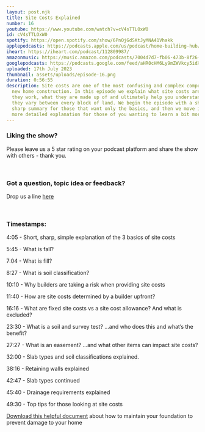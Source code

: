 ```yaml
---
layout: post.njk
title: Site Costs Explained
number: 16
youtube: https://www.youtube.com/watch?v=cV4sTTLOxW0
id: cV4sTTLOxW0
spotify: https://open.spotify.com/show/6PnOjGdSKtJyMNA41Vhakk
applepodcasts: https://podcasts.apple.com/us/podcast/home-building-hub/id1681936589
iheart: https://iheart.com/podcast/112809987/
amazonmusic: https://music.amazon.com/podcasts/7004d7d7-fb06-473b-8f26-8ce9992cac11
googlepodcasts: https://podcasts.google.com/feed/aHR0cHM6Ly9mZWVkcy5idXp6c3Byb3V0LmNvbS8yMTM5MTU1LnJzcw==
uploaded: 17th July 2023
thumbnail: assets/uploads/episode-16.png
duration: 0:56:55
description: Site costs are one of the most confusing and complex components in
  new home construction. In this episode we explain what site costs are, how
  they work, what they are made up of and ultimately help you understand why
  they vary between every block of land. We begin the episode with a short and
  sharp summary for those that want only the basics, and then we move into the
  more detailed explanation for those of you wanting to learn a bit more.
---
```

### Liking the show?

Please leave us a 5 star rating on your podcast platform and share the show with others - thank you.

<br>

### Got a question, topic idea or feedback?

Drop us a line <a href="/contact" id="contact-us" target="_blank">here</a>

<br>

### Timestamps:

4:05 - Short, sharp, simple explanation of the 3 basics of site costs

5:45 - What is fall?

7:04 - What is fill?

8:27 - What is soil classification?

10:10 - Why builders are taking a risk when providing site costs

11:40 - How are site costs determined by a builder upfront?

16:16 - What are fixed site costs vs a site cost allowance? And what is excluded?

23:30 - What is a soil and survey test? …and who does this and what’s the benefit?

27:27 - What is an easement? …and what other items can impact site costs?  

32:00 - Slab types and soil classifications explained.

38:16 - Retaining walls explained

42:47 - Slab types continued

45:40 - Drainage requirements explained

49:30 - Top tips for those looking at site costs



<!--StartFragment-->

[Download this helpful document](https://www.vba.vic.gov.au/__data/assets/pdf_file/0020/33536/Minimising-foundation-movement-and-damage-to-your-house-info-sheet.pdf) about how to maintain your foundation to prevent damage to your home

<!--EndFragment-->